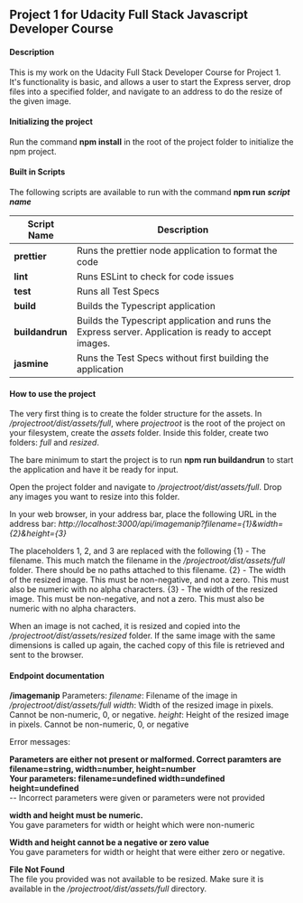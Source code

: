 ## Project 1 for Udacity Full Stack Javascript Developer Course

#### Description

This is my work on the Udacity Full Stack Developer Course for Project 1. It's functionality is basic, and allows a user to start the Express server, drop files into a specified folder, and navigate to an address to do the resize of the given image.

#### Initializing the project

Run the command **npm install** in the root of the project folder to initialize the npm project.

#### Built in Scripts

The following scripts are available to run with the command **npm run** ***script name***

| Script Name | Description |
| ----------- | ----------- |
| **prettier** | Runs the prettier node application to format the code |
| **lint** | Runs ESLint to check for code issues |
| **test** | Runs all Test Specs |
| **build** | Builds the Typescript application |
| **buildandrun** | Builds the Typescript application and runs the Express server. Application is ready to accept images. |
| **jasmine** | Runs the Test Specs without first building the application |

#### How to use the project

The very first thing is to create the folder structure for the assets. In */projectroot/dist/assets/full*, where *projectroot* is the root of the project on your filesystem, create the *assets* folder. Inside this folder, create two folders: *full* and *resized*.

The bare minimum to start the project is to run **npm run buildandrun** to start the application and have it be ready for input.

Open the project folder and navigate to */projectroot/dist/assets/full*. Drop any images you want to resize into this folder.

In your web browser, in your address bar, place the following URL in the address bar: *http://localhost:3000/api/imagemanip?filename={1}&width={2}&height={3}*

The placeholders 1, 2, and 3 are replaced with the following
{1} - The filename. This much match the filename in the */projectroot/dist/assets/full* folder. There should be no paths attached to this filename.
{2} - The width of the resized image. This must be non-negative, and not a zero. This must also be numeric with no alpha characters.
{3} - The width of the resized image. This must be non-negative, and not a zero. This must also be numeric with no alpha characters.

When an image is not cached, it is resized and copied into the */projectroot/dist/assets/resized* folder. If the same image with the same dimensions is called up again, the cached copy of this file is retrieved and sent to the browser.

#### Endpoint documentation

**/imagemanip**
Parameters:
*filename*: Filename of the image in */projectroot/dist/assets/full*
*width*: Width of the resized image in pixels. Cannot be non-numeric, 0, or negative.
*height*: Height of the resized image in pixels. Cannot be non-numeric, 0, or negative

Error messages:

**Parameters are either not present or malformed. Correct paramters are filename=string, width=number, height=number**  
**Your parameters: filename=undefined width=undefined height=undefined**  
-- Incorrect parameters were given or parameters were not provided

**width and height must be numeric.**  
You gave parameters for width or height which were non-numeric

**Width and height cannot be a negative or zero value**  
You gave parameters for width or height that were either zero or negative.

**File Not Found**  
The file you provided was not available to be resized. Make sure it is available in the */projectroot/dist/assets/full* directory.
